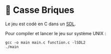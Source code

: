 # 🧱 Casse Briques

Le jeu est codé en C dans un [SDL](https://gitlab.com/ilanlo/sdl_lib_v2).

Pour compiler et lancer le jeu sur système UNIX :
```
gcc -o main main.c function.c -lSDL2
./main
```